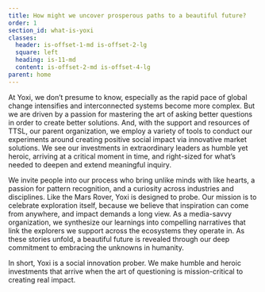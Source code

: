 ```yaml
---
title: How might we uncover prosperous paths to a beautiful future?
order: 1
section_id: what-is-yoxi
classes:
  header: is-offset-1-md is-offset-2-lg
  square: left
  heading: is-11-md
  content: is-offset-2-md is-offset-4-lg
parent: home
---
```


At Yoxi, we don’t presume to know, especially as the rapid pace of global change intensifies and interconnected systems become more complex. But we are driven by a passion for mastering the art of asking better questions in order to create better solutions. And, with the support and resources of TTSL, our parent organization, we employ a variety of tools to conduct our experiments around creating positive social impact via innovative market solutions. We see our investments in extraordinary leaders as humble yet heroic, arriving at a critical moment in time, and right-sized for what’s needed to deepen and extend meaningful inquiry.

We invite people into our process who bring unlike minds with like hearts, a passion for pattern recognition, and a curiosity across industries and disciplines. Like the Mars Rover, Yoxi is designed to probe. Our mission is to celebrate exploration itself, because we believe that inspiration can come from anywhere, and impact demands a long view. As a media-savvy organization, we synthesize our learnings into compelling narratives that link the explorers we support across the ecosystems they operate in. As these stories unfold, a beautiful future is revealed through our deep commitment to embracing the unknowns in humanity.

In short, Yoxi is a social innovation prober. We make humble and heroic investments that arrive when the art of questioning is mission-critical to creating real impact.